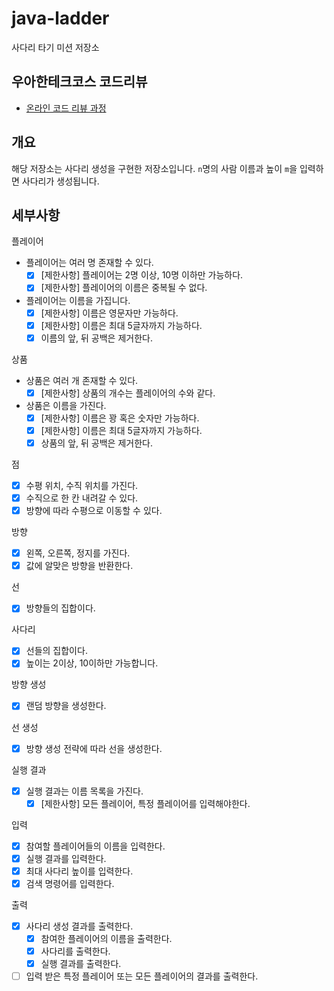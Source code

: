 # java-ladder

사다리 타기 미션 저장소

## 우아한테크코스 코드리뷰

- [온라인 코드 리뷰 과정](https://github.com/woowacourse/woowacourse-docs/blob/master/maincourse/README.md)

## 개요

해당 저장소는 사다리 생성을 구현한 저장소입니다. `n`명의 사람 이름과 높이 `m`을 입력하면 사다리가 생성됩니다.

## 세부사항

플레이어

- 플레이어는 여러 명 존재할 수 있다.
  - [x] [제한사항] 플레이어는 2명 이상, 10명 이하만 가능하다.
  - [x] [제한사항] 플레이어의 이름은 중복될 수 없다.
- 플레이어는 이름을 가집니다.
  - [x] [제한사항] 이름은 영문자만 가능하다.
  - [x] [제한사항] 이름은 최대 5글자까지 가능하다.
  - [x] 이름의 앞, 뒤 공백은 제거한다.

상품

- 상품은 여러 개 존재할 수 있다.
  - [x] [제한사항] 상품의 개수는 플레이어의 수와 같다.
- 상품은 이름을 가진다.
  - [x] [제한사항] 이름은 꽝 혹은 숫자만 가능하다.
  - [x] [제한사항] 이름은 최대 5글자까지 가능하다.
  - [x] 상품의 앞, 뒤 공백은 제거한다.

점

- [x] 수평 위치, 수직 위치를 가진다.
- [x] 수직으로 한 칸 내려갈 수 있다.
- [x] 방향에 따라 수평으로 이동할 수 있다.

방향

- [x] 왼쪽, 오른쪽, 정지를 가진다.
- [x] 값에 알맞은 방향을 반환한다.

선

- [x] 방향들의 집합이다.

사다리

- [x] 선들의 집합이다.
- [x] 높이는 2이상, 10이하만 가능합니다.

방향 생성

- [x] 랜덤 방향을 생성한다.

선 생성

- [x] 방향 생성 전략에 따라 선을 생성한다.

실행 결과

- [x] 실행 결과는 이름 목록을 가진다.
  - [x] [제한사항] 모든 플레이어, 특정 플레이어를 입력해야한다.

입력

- [x] 참여할 플레이어들의 이름을 입력한다.
- [x] 실행 결과를 입력한다.
- [x] 최대 사다리 높이를 입력한다.
- [x] 검색 명령어를 입력한다.

출력

- [x] 사다리 생성 결과를 출력한다.
  - [x] 참여한 플레이어의 이름을 출력한다.
  - [x] 사다리를 출력한다.
  - [x] 실행 결과를 출력한다.
- [ ] 입력 받은 특정 플레이어 또는 모든 플레이어의 결과를 출력한다.
